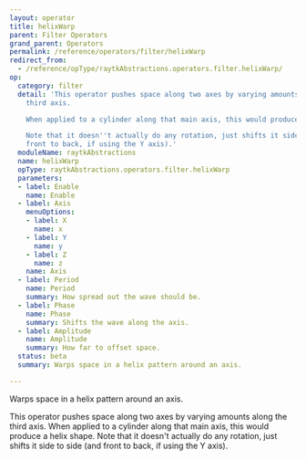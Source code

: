```yaml
---
layout: operator
title: helixWarp
parent: Filter Operators
grand_parent: Operators
permalink: /reference/operators/filter/helixWarp
redirect_from:
  - /reference/opType/raytkAbstractions.operators.filter.helixWarp/
op:
  category: filter
  detail: 'This operator pushes space along two axes by varying amounts along the
    third axis.

    When applied to a cylinder along that main axis, this would produce a helix shape.

    Note that it doesn''t actually do any rotation, just shifts it side to side (and
    front to back, if using the Y axis).'
  moduleName: raytkAbstractions
  name: helixWarp
  opType: raytkAbstractions.operators.filter.helixWarp
  parameters:
  - label: Enable
    name: Enable
  - label: Axis
    menuOptions:
    - label: X
      name: x
    - label: Y
      name: y
    - label: Z
      name: z
    name: Axis
  - label: Period
    name: Period
    summary: How spread out the wave should be.
  - label: Phase
    name: Phase
    summary: Shifts the wave along the axis.
  - label: Amplitude
    name: Amplitude
    summary: How far to offset space.
  status: beta
  summary: Warps space in a helix pattern around an axis.

---
```



Warps space in a helix pattern around an axis.

This operator pushes space along two axes by varying amounts along the third axis.
When applied to a cylinder along that main axis, this would produce a helix shape.
Note that it doesn't actually do any rotation, just shifts it side to side (and front to back, if using the Y axis).